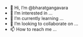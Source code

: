 - 👋 Hi, I’m @bharatgangavara
- 👀 I’m interested in ...
- 🌱 I’m currently learning ...
- 💞️ I’m looking to collaborate on ...
- 📫 How to reach me ...

<!---
bharatgangavara/bharatgangavara is a ✨ special ✨ repository because its `README.md` (this file) appears on your GitHub profile.
You can click the Preview link to take a look at your changes.
--->
